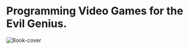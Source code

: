 # Programming Video Games for the Evil Genius.

![Book-cover](https://m.media-amazon.com/images/I/71nUuf51F3L._SL1037_.jpg "Book-cover")
